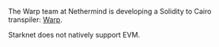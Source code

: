 The Warp team at Nethermind is developing a Solidity to Cairo transpiler: [Warp](https://github.com/NethermindEth/warp).

Starknet does not natively support EVM.